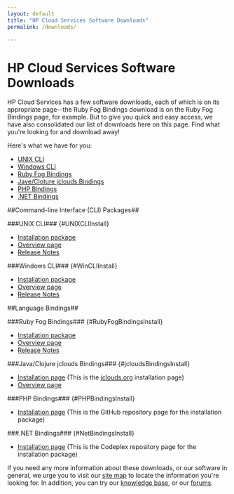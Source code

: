 ```yaml
---
layout: default
title: "HP Cloud Services Software Downloads"
permalink: /downloads/

---
```

# HP Cloud Services Software Downloads

HP Cloud Services has a few software downloads, each of which is on its appropriate page--the Ruby Fog Bindings download is on the Ruby Fog Bindings page, for example.  But to give you quick and easy access, we have also consolidated our list of downloads here on this page.  Find what you're looking for and download away!

Here's what we have for you:

* [UNIX CLI](#UNIXCLIInstall)
* [Windows CLI](#WinCLIInstall)
* [Ruby Fog Bindings](#RubyFogBindingsInstall)
* [Jave/Cloture jclouds Bindings](#jcloudsBindingsInstall)
* [PHP Bindings](#PHPBindingsInstall)
* [.NET Bindings](#NetBindingsInstall)

##Command-line Interface (CLI) Packages##

###UNIX CLI### {#UNIXCLIInstall}
* [Installation package](https://docs.hpcloud.com/file/hpcloud-1.3.0.gem)
* [Overview page](/cli/unix)
* [Release Notes](/cli/unix/release-notes)

###Windows CLI### {#WinCLIInstall}
* [Installation package](https://docs.hpcloud.com/file/WinCLI-1.3.1.9.zip)
* [Overview page](/cli/windows)
* [Release Notes](/cli/windows/release-notes)

##Language Bindings##

###Ruby Fog Bindings### {#RubyFogBindingsInstall}
* [Installation package](https://docs.hpcloud.com/file/hpfog-0.0.18.gem)
* [Overview page](/bindings/fog) 
* [Release Notes](/bindings/fog/release-notes)

###Java/Clojure jclouds Bindings### {#jcloudsBindingsInstall}
* [Installation page](http://www.jclouds.org/documentation/userguide/installation-guide) (This is the [jclouds.org](http://www.jclouds.org) installation page)
* [Overview page](/bindings/jclouds)
<!-- * [Release Notes](bindings/jclouds/release-notes)-->

###PHP Bindings### {#PHPBindingsInstall} 
* [Installation page](http://hpcloud.github.com/HPCloud-PHP/) (This is the GitHub repository page for the installation package)

###.NET Bindings### {#NetBindingsInstall} 
* [Installation page](http://hpcloud.codeplex.com/releases/view/95187) (This is the Codeplex repository page for the installation package)

If you need any more information about these downloads, or our software in general, we urge you to visit our [site map](/sitemap) to locate the information you're looking for.  In addition, you can try our [knowledge base](https://community.hpcloud.com/knowledge-base), or our [forums](https://community.hpcloud.com/forum).
